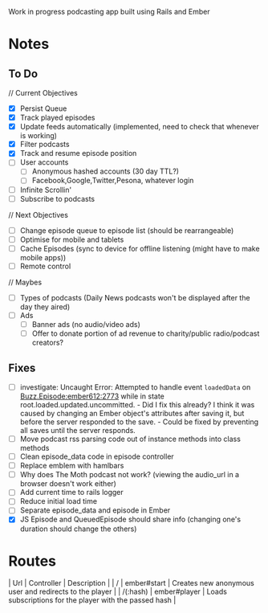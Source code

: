 Work in progress podcasting app built using Rails and Ember

# Notes

## To Do

// Current Objectives
- [x] Persist Queue
- [x] Track played episodes
- [x] Update feeds automatically (implemented, need to check that whenever is working)
- [x] Filter podcasts
- [x] Track and resume episode position
- [ ] User accounts
  - [ ] Anonymous hashed accounts (30 day TTL?)
  - [ ] Facebook,Google,Twitter,Pesona, whatever login
- [ ] Infinite Scrollin'
- [ ] Subscribe to podcasts

// Next Objectives
- [ ] Change episode queue to episode list (should be rearrangeable)
- [ ] Optimise for mobile and tablets
- [ ] Cache Episodes (sync to device for offline listening (might have to make mobile apps))
- [ ] Remote control

// Maybes
- [ ] Types of podcasts (Daily News podcasts won't be displayed after the day they aired)
- [ ] Ads
  - [ ] Banner ads (no audio/video ads)
  - [ ] Offer to donate portion of ad revenue to charity/public radio/podcast creators?

## Fixes

- [ ] investigate: Uncaught Error: Attempted to handle event `loadedData` on <Buzz.Episode:ember612:2773> while in state root.loaded.updated.uncommitted.
      - Did I fix this already? I think it was caused by changing an Ember object's attributes after saving it, but before the server responded to the save.
      - Could be fixed by preventing all saves until the server responds.
- [ ] Move podcast rss parsing code out of instance methods into class methods
- [ ] Clean episode_data code in episode controller
- [ ] Replace emblem with hamlbars
- [ ] Why does The Moth podcast not work? (viewing the audio_url in a browser doesn't work either)
- [ ] Add current time to rails logger
- [ ] Reduce initial load time
- [ ] Separate episode_data and episode in Ember
- [x] JS Episode and QueuedEpisode should share info (changing one's duration should change the others)

# Routes

| Url      | Controller   | Description                                             |
| /        | ember#start  | Creates new anonymous user and redirects to the player  |
| /(:hash) | ember#player | Loads subscriptions for the player with the passed hash |
